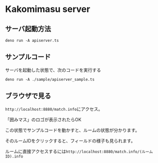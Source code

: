 # Kakomimasu server

## サーバ起動方法
```
deno run -A apiserver.ts
```

## サンプルコード
サーバを起動した状態で、次のコードを実行する
```
deno run -A ./sample/apiserver_sample.ts
```

## ブラウザで見る
`http://localhost:8880/match.info`にアクセス。

「囲みマス」のロゴが表示されたらOK

この状態でサンプルコードを動かすと、ルームの状態が分かります。

そのルームIDをクリックすると、フィールドの様子も見られます。

ルームに直接アクセスするには`http://localhost:8880/match.info/(ルームID).info`
